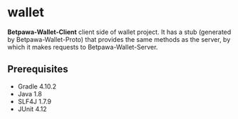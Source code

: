 # wallet

**Betpawa-Wallet-Client** client side of wallet project. It has a stub (generated by Betpawa-Wallet-Proto) that provides the same methods as the server, by which it makes requests to Betpawa-Wallet-Server.

## Prerequisites
 - Gradle 4.10.2
 - Java 1.8 
 - SLF4J 1.7.9
 - JUnit 4.12